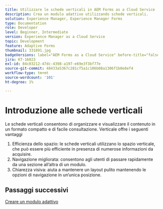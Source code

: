 ```yaml
---
title: Utilizzare le schede verticali in AEM Forms as a Cloud Service
description: Crea un modulo adattivo utilizzando schede verticali.
solution: Experience Manager, Experience Manager Forms
type: Documentation
role: Developer
level: Beginner, Intermediate
version: Experience Manager as a Cloud Service
topic: Development
feature: Adaptive Forms
thumbnail: 331891.jpg
badgeVersions: label="AEM Forms as a Cloud Service" before-title="false"
jira: KT-16023
exl-id: 84c03212-47dc-4398-a197-e69e3f3bf77e
source-git-commit: 48433a5367c281cf5a1c106b08a1306f1b0e8ef4
workflow-type: tm+mt
source-wordcount: '101'
ht-degree: 1%

---
```


# Introduzione alle schede verticali

Le schede verticali consentono di organizzare e visualizzare il contenuto in un formato compatto e di facile consultazione. Verticale offre i seguenti vantaggi
1. Efficienza dello spazio: le schede verticali utilizzano lo spazio verticale, che può essere più efficiente in presenza di numerose informazioni da acquisire.
1. Navigazione migliorata: consentono agli utenti di passare rapidamente da una sezione all’altra di un modulo.
1. Chiarezza visiva: aiuta a mantenere un layout pulito mantenendo le opzioni di navigazione in un’unica posizione.

## Passaggi successivi

[Creare un modulo adattivo](./create-af.md)
